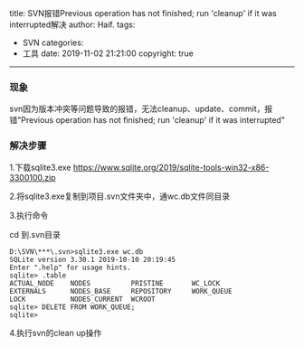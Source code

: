 title: SVN报错Previous operation has not finished; run 'cleanup' if it was interrupted解决
author: Haif.
tags:
  - SVN
categories:
  - 工具
date: 2019-11-02 21:21:00
copyright: true
---
### 现象
svn因为版本冲突等问题导致的报错，无法cleanup、update、commit，报错"Previous operation has not finished; run 'cleanup' if it was interrupted"

### 解决步骤
1.下载sqlite3.exe
https://www.sqlite.org/2019/sqlite-tools-win32-x86-3300100.zip

2.将sqlite3.exe复制到项目.svn文件夹中，通wc.db文件同目录

3.执行命令

cd 到.svn目录
```
D:\SVN\***\.svn>sqlite3.exe wc.db
SQLite version 3.30.1 2019-10-10 20:19:45
Enter ".help" for usage hints.
sqlite> .table
ACTUAL_NODE    NODES          PRISTINE       WC_LOCK
EXTERNALS      NODES_BASE     REPOSITORY     WORK_QUEUE
LOCK           NODES_CURRENT  WCROOT
sqlite> DELETE FROM WORK_QUEUE;
sqlite>
```
4.执行svn的clean up操作